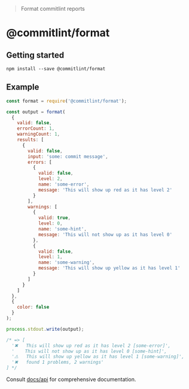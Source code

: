 > Format commitlint reports

# @commitlint/format

## Getting started

```shell
npm install --save @commitlint/format
```

## Example

```js
const format = require('@commitlint/format');

const output = format(
  {
    valid: false,
    errorCount: 1,
    warningCount: 1,
    results: [
      {
        valid: false,
        input: 'some: commit message',
        errors: [
          {
            valid: false,
            level: 2,
            name: 'some-error',
            message: 'This will show up red as it has level 2'
          }
        ],
        warnings: [
          {
            valid: true,
            level: 0,
            name: 'some-hint',
            message: 'This will not show up as it has level 0'
          },
          {
            valid: false,
            level: 1,
            name: 'some-warning',
            message: 'This will show up yellow as it has level 1'
          }
        ]
      }
    ]
  },
  {
    color: false
  }
);

process.stdout.write(output);

/* => [
  '✖   This will show up red as it has level 2 [some-error]',
  '    This will not show up as it has level 0 [some-hint]',
  '⚠   This will show up yellow as it has level 1 [some-warning]',
  '✖   found 1 problems, 2 warnings'
] */
```

Consult [docs/api](https://conventional-changelog.github.io/commitlint/#/reference-api) for comprehensive documentation.

